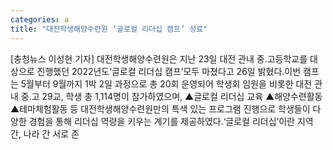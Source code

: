 ```yaml
---
categories: a
title: "대전학생해양수련원 ‘글로컬 리더십 캠프’ 성료"
---
```

[충청뉴스 이성현 기자] 대전학생해양수련원은 지난 23일 대전 관내 중․고등학교를 대상으로 진행했던 2022년도‘글로컬 리더십 캠프’모두 마쳤다고 26일 밝혔다.이번 캠프는 5월부터 9월까지 1박 2일 과정으로 총 20회 운영되어 학생회 임원을 비롯한 대전 관내 중․고 29교, 학생 총 1,114명이 참가하였으며, ▲글로컬 리더십 교육 ▲해양수련활동 ▲테마체험활동 등 대전학생해양수련원만의 특색 있는 프로그램 진행으로 학생들이 다양한 경험을 통해 리더십 역량을 키우는 계기를 제공하였다.‘글로컬 리더십’이란 지역 간, 나라 간 서로 존